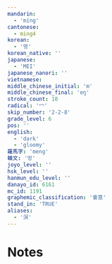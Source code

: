 ```yaml
---
mandarin:
  - 'míng'
cantonese:
  - ming4
korean:
  - '명'
korean_native: ''
japanese:
  - 'MEI'
japanese_nanori: ''
vietnamese:
middle_chinese_initial: 'm'
middle_chinese_final: 'eŋ'
stroke_count: 10
radical: '冖'
skip_number: '2-2-8'
grade_level: 6
pos: ''
english:
  - 'dark'
  - 'gloomy'
羅馬字: 'meng'
韓文: '멍'
joyo_level: ''
hsk_level: ''
hanmun_edu_level: ''
danayo_id: 6161
mc_id: 1191
graphemic_classification: '會意'
stand_in: 'TRUE'
aliases:
  - '溟'
---
```


# Notes
